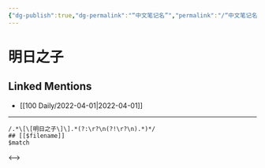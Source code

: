 ```yaml
---
{"dg-publish":true,"dg-permalink":"“中文笔记名”","permalink":"/“中文笔记名”/"}
---
```


# 明日之子

## Linked Mentions
- [[100 Daily/2022-04-01\|2022-04-01]]


---

```expander
/.*\[\[明日之子\]\].*(?:\r?\n(?!\r?\n).*)*/
## [[$filename]]
$match
```

<-->

